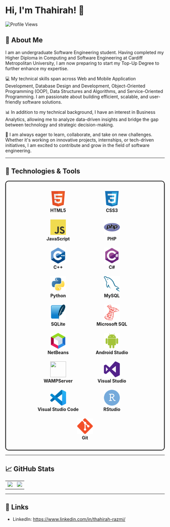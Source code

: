 # Hi, I'm Thahirah! 👋

![Profile Views](https://komarev.com/ghpvc/?username=Thahirah-Razmi&color=blue)

## 🚀 About Me
 I am an undergraduate Software Engineering student. Having completed my Higher Diploma in Computing and Software Engineering at Cardiff Metropolitan University, I am now preparing to start my Top-Up Degree to further enhance my expertise.

💻 My technical skills span across Web and Mobile Application Development, Database Design and Development, Object-Oriented Programming (OOP), Data Structures and Algorithms, and Service-Oriented Programming. I am passionate about building efficient, scalable, and user-friendly software solutions.

📊 In addition to my technical background, I have an interest in Business Analytics, allowing me to analyze data-driven insights and bridge the gap between technology and strategic decision-making.

🚀 I am always eager to learn, collaborate, and take on new challenges. Whether it's working on innovative projects, internships, or tech-driven initiatives, I am excited to contribute and grow in the field of software engineering.

---

## 🚀 Technologies & Tools
<div align="center" style="border: 2px solid #000; padding: 20px; border-radius: 10px; display: flex; flex-wrap: wrap; justify-content: center;">
  <div style="display: inline-block; margin: 10px; text-align: center; width: 150px;">
    <img src="https://raw.githubusercontent.com/devicons/devicon/master/icons/html5/html5-original.svg" width="50" height="50" />
    <br />
    <strong>HTML5</strong>
  </div>

  <div style="display: inline-block; margin: 10px; text-align: center; width: 150px;">
    <img src="https://raw.githubusercontent.com/devicons/devicon/master/icons/css3/css3-original.svg" width="50" height="50" />
    <br />
    <strong>CSS3</strong>
  </div>

  <div style="display: inline-block; margin: 10px; text-align: center; width: 150px;">
    <img src="https://raw.githubusercontent.com/devicons/devicon/master/icons/javascript/javascript-original.svg" width="50" height="50" />
    <br />
    <strong>JavaScript</strong>
  </div>

  <div style="display: inline-block; margin: 10px; text-align: center; width: 150px;">
    <img src="https://raw.githubusercontent.com/devicons/devicon/master/icons/php/php-original.svg" width="50" height="50" />
    <br />
    <strong>PHP</strong>
  </div>

  <div style="display: inline-block; margin: 10px; text-align: center; width: 150px;">
    <img src="https://raw.githubusercontent.com/devicons/devicon/master/icons/cplusplus/cplusplus-original.svg" width="50" height="50" />
    <br />
    <strong>C++</strong>
  </div>

  <div style="display: inline-block; margin: 10px; text-align: center; width: 150px;">
    <img src="https://raw.githubusercontent.com/devicons/devicon/master/icons/csharp/csharp-original.svg" width="50" height="50" />
    <br />
    <strong>C#</strong>
  </div>

  <div style="display: inline-block; margin: 10px; text-align: center; width: 150px;">
    <img src="https://raw.githubusercontent.com/devicons/devicon/master/icons/python/python-original.svg" width="50" height="50" />
    <br />
    <strong>Python</strong>
  </div>

  <div style="display: inline-block; margin: 10px; text-align: center; width: 150px;">
    <img src="https://raw.githubusercontent.com/devicons/devicon/master/icons/mysql/mysql-original.svg" width="50" height="50" />
    <br />
    <strong>MySQL</strong>
  </div>

  <div style="display: inline-block; margin: 10px; text-align: center; width: 150px;">
    <img src="https://raw.githubusercontent.com/devicons/devicon/master/icons/sqlite/sqlite-original.svg" width="50" height="50" />
    <br />
    <strong>SQLite</strong>
  </div>

  <div style="display: inline-block; margin: 10px; text-align: center; width: 150px;">
    <img src="https://raw.githubusercontent.com/devicons/devicon/master/icons/microsoftsqlserver/microsoftsqlserver-plain.svg" width="50" height="50" />
    <br />
    <strong>Microsoft SQL</strong>
  </div>

  <div style="display: inline-block; margin: 10px; text-align: center; width: 150px;">
    <img src="https://raw.githubusercontent.com/devicons/devicon/master/icons/netbeans/netbeans-original.svg" width="50" height="50" />
    <br />
    <strong>NetBeans</strong>
  </div>

  <div style="display: inline-block; margin: 10px; text-align: center; width: 150px;">
    <img src="https://raw.githubusercontent.com/devicons/devicon/master/icons/android/android-original.svg" width="50" height="50" />
    <br />
    <strong>Android Studio</strong>
  </div>

  <div style="display: inline-block; margin: 10px; text-align: center; width: 150px;">
    <img src="https://raw.githubusercontent.com/devicons/devicon/master/icons/wamp/wamp-original.svg" width="50" height="50" />
    <br />
    <strong>WAMPServer</strong>
  </div>

  <div style="display: inline-block; margin: 10px; text-align: center; width: 150px;">
    <img src="https://raw.githubusercontent.com/devicons/devicon/master/icons/visualstudio/visualstudio-plain.svg" width="50" height="50" />
    <br />
    <strong>Visual Studio</strong>
  </div>

  <div style="display: inline-block; margin: 10px; text-align: center; width: 150px;">
    <img src="https://raw.githubusercontent.com/devicons/devicon/master/icons/vscode/vscode-original.svg" width="50" height="50" />
    <br />
    <strong>Visual Studio Code</strong>
  </div>

  <div style="display: inline-block; margin: 10px; text-align: center; width: 150px;">
    <img src="https://raw.githubusercontent.com/devicons/devicon/master/icons/rstudio/rstudio-original.svg" width="50" height="50" />
    <br />
    <strong>RStudio</strong>
  </div>

  <div style="display: inline-block; margin: 10px; text-align: center; width: 150px;">
    <img src="https://raw.githubusercontent.com/devicons/devicon/master/icons/git/git-original.svg" width="50" height="50" />
    <br />
    <strong>Git</strong>
  </div>
</div>

---

## 📈 GitHub Stats

<table>
  <tr>
    <td>
      <img src="https://github-readme-stats.vercel.app/api?username=Thahirah-Razmi&show_icons=true&theme=radical" />
    </td>
    <td>
      <img src="https://github-readme-stats.vercel.app/api/top-langs/?username=Thahirah-Razmi&layout=compact&theme=radical" />
    </td>
  </tr>
</table>

---

## 🔗 Links
- LinkedIn: https://www.linkedin.com/in/thahirah-razmi/

